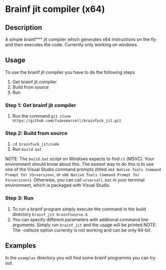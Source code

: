 # Brainf jit compiler (x64)
## Description
A simple brainf*** jit compiler which generates x64 instructions on the fly and then executes the code.
Currently only working on windows.
## Usage
To use the brainf jit compiler you have to do the following steps
1. Get brainf jit compiler
2. Build from source
3. Run
### Step 1: Get brainf jit compiler
1. Run the command `git clone https://github.com/fuzesmarcell/brainfuck_jit.git`
### Step 2: Build from source
1. `cd brainfuck_jit/code`
2. Run `build.bat`

NOTE: The `build.bat` script on Windows expects to find `cl` (MSVC). Your environment should know about this. The easiest way to do this is to use one of the Visual Studio command prompts (titled `x64 Native Tools Command Prompt for VS<version>`, or `x86 Native Tools Command Prompt for VS<version>`). Otherwise, you can call `vcvarsall.bat` in your terminal environment, which is packaged with Visual Studio.
### Step 3: Run
1. To run a brainf program simply execute the command in the build directory `brainf_jit brainfsource.b`
2. You can specify different parameters with addtional command line arguments. Simply run `brainf_jit` and the usage will be printed
NOTE: The -cellsize option currently is not working and can be only 64-bit.
## Examples
In the `examples` directory you will find some brainf programms you can try out.
